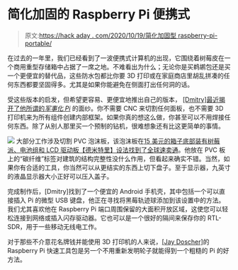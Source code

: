 # 简化加固的 Raspberry Pi 便携式

> 原文:[https://hack aday . com/2020/10/19/简化加固型 raspberry-pi-portable/](https://hackaday.com/2020/10/19/simplifying-the-ruggedized-raspberry-pi-portable/)

在过去的一年里，我们已经看到了一波便携式计算机的出现，它围绕着树莓皮在一个商用重型存储箱中占据了一席之地。不难看出为什么；无论你是买鹈鹕包还是买一个更便宜的替代品，这些防水包都比你要 3D 打印或在家庭商店里胡乱拼凑的任何东西都要坚固得多。尤其是如果你能避免在侧面打出任何洞的话。

受这些版本的启发，但希望更容易、更便宜地推出自己的版本， [[Dmitry]最近揭开了他所谓的*军事化 Pi*](https://developer.run/50) 的面纱。你不需要 CNC 来切割任何面板，也不需要 3D 打印机来为所有组件创建内部框架。如果你真的想这么做，你甚至可以不用焊接任何东西。除了从别人那里买一个预制的钻机，很难想象还有比这更简单的事情。

[![](../Images/eba1cb506ae7a4e4294812fdbbe73144.png)](https://hackaday.com/wp-content/uploads/2020/10/milishpi_detail.jpg) 大部分工作涉及切割 PVC 泡沫板，该泡沫板在[15 美元的箱子底部装有树莓派、电池组和 LCD 驱动板【德米特里】设法找到了全球速卖通](https://gist.github.com/dmi3/5fe788a7e73c9dc12925dcc3a809609d)。他放在 PVC 板上的“碳纤维”标签对建筑的结构完整性没什么作用，但看起来确实不错。当然，如果你有合适的工具，你当然可以从更结实的东西上切下盘子。至于显示器，九英寸的液晶显示器大小正好可以压入盖子。

完成制作后，[Dmitry]找到了一个便宜的 Android 手机壳，其中包括一个可以直接插入 Pi 的微型 USB 键盘，他正在寻找将黑莓轨迹球添加到该设置中的方法。我们尤其喜欢他在 Raspberry Pi 端口周围保留的大面积开放区域，这使您可以轻松连接到网络或插入闪存驱动器。它也可以是一个很好的隔间来保存你的 RTL-SDR，用于一些移动无线电工作。

对于那些不介意花名牌钱并能使用 3D 打印机的人来说，[[Jay Doscher]](https://hackaday.com/2020/09/14/this-ruggedized-raspberry-pi-was-built-to-be-copied/)的 Raspberry Pi 快速工具包是另一个不用重新发明轮子就能得到一个粗糙的 Pi 的好方法。